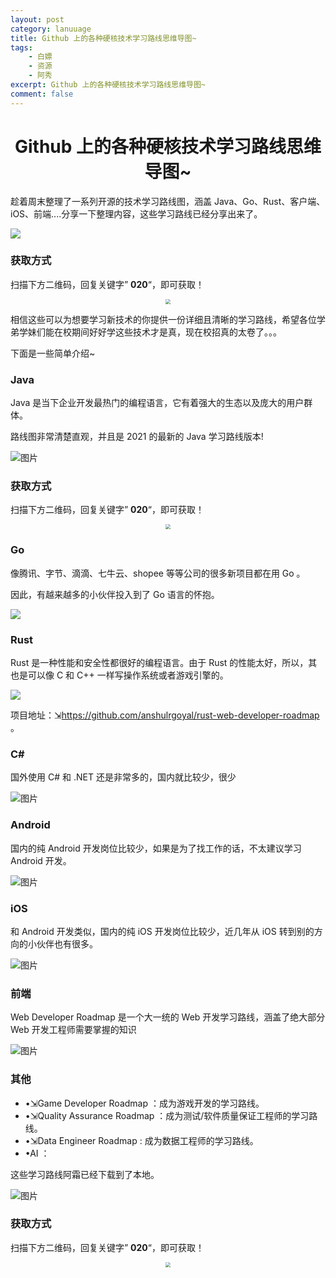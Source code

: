 ```yaml
---
layout: post
category: lanuuage
title: Github 上的各种硬核技术学习路线思维导图~
tags:
    - 白嫖
    - 资源
    - 阿秀
excerpt: Github 上的各种硬核技术学习路线思维导图~
comment: false
---
```






<h1 align="center">Github 上的各种硬核技术学习路线思维导图~</h1>

趁着周末整理了一系列开源的技术学习路线图，涵盖 Java、Go、Rust、客户端、iOS、前端....分享一下整理内容，这些学习路线已经分享出来了。



![](http://oss.interviewguide.cn/img/202211282331444.png)





### 获取方式

扫描下方二维码，回复关键字” **020**“，即可获取！



<div align="center">
 <img src="http://oss.interviewguide.cn/img/202301191549506.jpg" style="zoom:50%;" />
</div>



相信这些可以为想要学习新技术的你提供一份详细且清晰的学习路线，希望各位学弟学妹们能在校期间好好学这些技术才是真，现在校招真的太卷了。。。

下面是一些简单介绍~

### Java

Java 是当下企业开发最热门的编程语言，它有着强大的生态以及庞大的用户群体。

路线图非常清楚直观，并且是 2021 的最新的 Java 学习路线版本!

![图片](http://oss.interviewguide.cn/img/202211282347780.png)

### 获取方式

扫描下方二维码，回复关键字” **020**“，即可获取！



<div align="center">
 <img src="http://oss.interviewguide.cn/img/202301191549506.jpg" style="zoom:50%;" />
</div>



###  Go

像腾讯、字节、滴滴、七牛云、shopee 等等公司的很多新项目都在用 Go 。

因此，有越来越多的小伙伴投入到了 Go 语言的怀抱。

![](http://oss.interviewguide.cn/img/202211282331230.png)

###  Rust

Rust 是一种性能和安全性都很好的编程语言。由于 Rust 的性能太好，所以，其也是可以像 C 和 C++ 一样写操作系统或者游戏引擎的。

![](http://oss.interviewguide.cn/img/202211282332715.png)

项目地址：⇲https://github.com/anshulrgoyal/rust-web-developer-roadmap 。

### C#

国外使用 C# 和 .NET 还是非常多的，国内就比较少，很少

![图片](http://oss.interviewguide.cn/img/202211282347581.png)

### Android

国内的纯 Android 开发岗位比较少，如果是为了找工作的话，不太建议学习 Android 开发。

![图片](http://oss.interviewguide.cn/img/202211282347451.png)

###  iOS

和 Android 开发类似，国内的纯 iOS 开发岗位比较少，近几年从 iOS 转到别的方向的小伙伴也有很多。

![图片](http://oss.interviewguide.cn/img/202211282347368.png)

### 前端

Web Developer Roadmap 是一个大一统的 Web 开发学习路线，涵盖了绝大部分 Web 开发工程师需要掌握的知识

![图片](http://oss.interviewguide.cn/img/202211282348450.png)

###  其他

- •⇲Game Developer Roadmap ：成为游戏开发的学习路线。
- •⇲Quality Assurance Roadmap ：成为测试/软件质量保证工程师的学习路线。
- •⇲Data Engineer Roadmap : 成为数据工程师的学习路线。
- •AI ：

这些学习路线阿霜已经下载到了本地。



![图片](http://oss.interviewguide.cn/img/202211282348873.png)

### 获取方式

扫描下方二维码，回复关键字” **020**“，即可获取！



<div align="center">
 <img src="http://oss.interviewguide.cn/img/202301191549506.jpg" style="zoom:50%;" />
</div>
